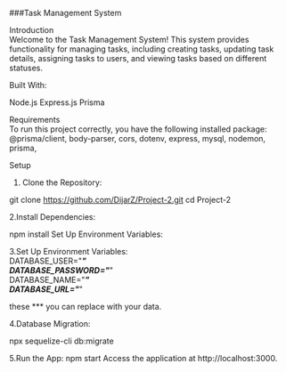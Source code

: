 ###Task Management System

Introduction  
  Welcome to the Task Management System! This system provides functionality for managing tasks, including creating tasks, updating task details, assigning tasks to users, and viewing tasks based on different statuses.


Built With:

Node.js
Express.js
Prisma

Requirements  
  To run this project correctly, you have the following installed package:
@prisma/client,
body-parser,
cors,
dotenv,
express,
mysql,
nodemon,
prisma,

Setup  
 1. Clone the Repository:


git clone https://github.com/DijarZ/Project-2.git
cd Project-2  

2.Install Dependencies:  

npm install
Set Up Environment Variables:


3.Set Up Environment Variables:    
DATABASE_USER="***"  
DATABASE_PASSWORD="***"  
DATABASE_NAME="***"  
DATABASE_URL="***"    

  these *** you can replace with your data.


4.Database Migration:  

  npx sequelize-cli db:migrate  


  5.Run the App:
  npm start
  Access the application at http://localhost:3000.


